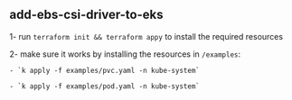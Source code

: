 ## add-ebs-csi-driver-to-eks

1- run `terraform init && terraform appy` to install the required resources

2- make sure it works by installing the resources in `/examples`:

    - `k apply -f examples/pvc.yaml -n kube-system`

    - `k apply -f examples/pod.yaml -n kube-system`
